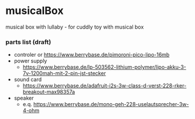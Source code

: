# musicalBox
musical box with lullaby - for cuddly toy with musical box

### parts list (draft)
* controler
  or https://www.berrybase.de/pimoroni-pico-lipo-16mb
* power supply
  * https://www.berrybase.de/lp-503562-lithium-polymer/lipo-akku-3-7v-1200mah-mit-2-pin-jst-stecker
* sound card
  * https://www.berrybase.de/adafruit-i2s-3w-class-d-verst-228-rker-breakout-max98357a
* speaker
  * e.q. https://www.berrybase.de/mono-geh-228-uselautsprecher-3w-4-ohm
